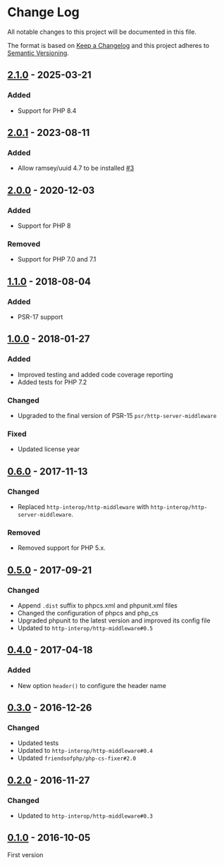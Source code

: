 # Change Log
All notable changes to this project will be documented in this file.

The format is based on [Keep a Changelog](http://keepachangelog.com/)
and this project adheres to [Semantic Versioning](http://semver.org/).

## [2.1.0] - 2025-03-21
### Added
- Support for PHP 8.4

## [2.0.1] - 2023-08-11
### Added
- Allow ramsey/uuid 4.7 to be installed [#3]

## [2.0.0] - 2020-12-03
### Added
- Support for PHP 8

### Removed
- Support for PHP 7.0 and 7.1

## [1.1.0] - 2018-08-04
### Added
- PSR-17 support

## [1.0.0] - 2018-01-27
### Added
- Improved testing and added code coverage reporting
- Added tests for PHP 7.2

### Changed
- Upgraded to the final version of PSR-15 `psr/http-server-middleware`

### Fixed
- Updated license year

## [0.6.0] - 2017-11-13
### Changed
- Replaced `http-interop/http-middleware` with  `http-interop/http-server-middleware`.

### Removed
- Removed support for PHP 5.x.

## [0.5.0] - 2017-09-21
### Changed
- Append `.dist` suffix to phpcs.xml and phpunit.xml files
- Changed the configuration of phpcs and php_cs
- Upgraded phpunit to the latest version and improved its config file
- Updated to `http-interop/http-middleware#0.5`

## [0.4.0] - 2017-04-18
### Added
- New option `header()` to configure the header name

## [0.3.0] - 2016-12-26
### Changed
- Updated tests
- Updated to `http-interop/http-middleware#0.4`
- Updated `friendsofphp/php-cs-fixer#2.0`

## [0.2.0] - 2016-11-27
### Changed
- Updated to `http-interop/http-middleware#0.3`

## [0.1.0] - 2016-10-05
First version

[#3]: https://github.com/middlewares/uuid/issues/3

[2.1.0]: https://github.com/middlewares/uuid/compare/v2.0.1...v2.1.0
[2.0.1]: https://github.com/middlewares/uuid/compare/v2.0.0...v2.0.1
[2.0.0]: https://github.com/middlewares/uuid/compare/v1.1.0...v2.0.0
[1.1.0]: https://github.com/middlewares/uuid/compare/v1.0.0...v1.1.0
[1.0.0]: https://github.com/middlewares/uuid/compare/v0.6.0...v1.0.0
[0.6.0]: https://github.com/middlewares/uuid/compare/v0.5.0...v0.6.0
[0.5.0]: https://github.com/middlewares/uuid/compare/v0.4.0...v0.5.0
[0.4.0]: https://github.com/middlewares/uuid/compare/v0.3.0...v0.4.0
[0.3.0]: https://github.com/middlewares/uuid/compare/v0.2.0...v0.3.0
[0.2.0]: https://github.com/middlewares/uuid/compare/v0.1.0...v0.2.0
[0.1.0]: https://github.com/middlewares/uuid/releases/tag/v0.1.0
